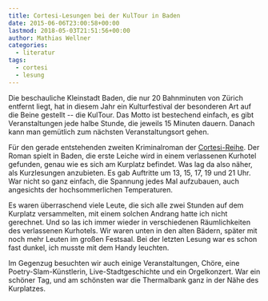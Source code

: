 ```yaml
---
title: Cortesi-Lesungen bei der KulTour in Baden
date: 2015-06-06T23:00:58+00:00
lastmod: 2018-05-03T21:51:56+00:00
author: Mathias Wellner
categories:
  - literatur
tags:
  - cortesi
  - lesung
---
```

Die beschauliche Kleinstadt Baden, die nur 20 Bahnminuten von Zürich entfernt liegt, hat in diesem Jahr ein Kulturfestival der besonderen Art auf die Beine gestellt -- die KulTour. Das Motto ist bestechend einfach, es gibt Veranstaltungen jede halbe Stunde, die jeweils 15 Minuten dauern. Danach kann man gemütlich zum nächsten Veranstaltungsort gehen. 
<!--more-->

Für den gerade entstehenden zweiten Kriminalroman der <a href="http://www.cortesisfaelle.ch" title="Cortesis Fälle" target="_blank">Cortesi-Reihe</a>. Der Roman spielt in Baden, die erste Leiche wird in einem verlassenen Kurhotel gefunden, genau wie es sich am Kurplatz befindet. Was lag da also näher, als Kurzlesungen anzubieten. Es gab Auftritte um 13, 15, 17, 19 und 21 Uhr. War nicht so ganz einfach, die Spannung jedes Mal aufzubauen, auch angesichts der hochsommerlichen Temperaturen. 

Es waren überraschend viele Leute, die sich alle zwei Stunden auf dem Kurplatz versammelten, mit einem solchen Andrang hatte ich nicht gerechnet. Und so las ich immer wieder in verschiedenen Räumlichkeiten des verlassenen Kurhotels. Wir waren unten in den alten Bädern, später mit noch mehr Leuten im großen Festsaal. Bei der letzten Lesung war es schon fast dunkel, ich musste mit dem Handy leuchten. 

Im Gegenzug besuchten wir auch einige Veranstaltungen, Chöre, eine Poetry-Slam-Künstlerin, Live-Stadtgeschichte und ein Orgelkonzert. War ein schöner Tag, und am schönsten war die Thermalbank ganz in der Nähe des Kurplatzes.